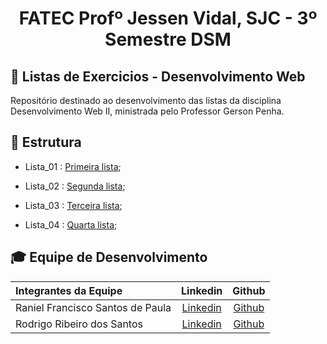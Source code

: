 
<p align="center">
<h1 align="center"> FATEC Profº Jessen Vidal, SJC - 3º Semestre DSM </h1>

<h2> 📑 Listas de Exercicios - Desenvolvimento Web  </h2>
  Repositório destinado ao desenvolvimento das listas da disciplina Desenvolvimento Web II, ministrada pelo Professor Gerson Penha.


<h2> 📑 Estrutura  </h2>

 - Lista_01 : [Primeira lista](https://github.com/rodrigoribeiro027/atvi-autobots-microservico-spring); <br>
 
 - Lista_02 : [Segunda lista](https://github.com/rodrigoribeiro027/atvii-autobots-microservico-spring); <br>
 
 - Lista_03 : [Terceira lista](https://github.com/rodrigoribeiro027/atviii-autobots-microservico-spring); <br>
 
 - Lista_04 : [Quarta lista](https://github.com/rodrigoribeiro027/ativ-autobots-microservico-spring); <br>
 
 
 <div id='equipe'>
<h2> 🎓 Equipe de Desenvolvimento </h2>

|Integrantes da Equipe|Linkedin|Github|
|:---------|:-------:|:------:|
|Raniel Francisco Santos de Paula|[Linkedin](https://www.linkedin.com/in/raniel-santos-204878222/)| [Github](https://github.com/Raniel-Santos)|
|Rodrigo Ribeiro dos Santos|[Linkedin](https://www.linkedin.com/in/-rodrigo-ribeiro/)| [Github](https://github.com/rodrigoribeiro027)|
 
